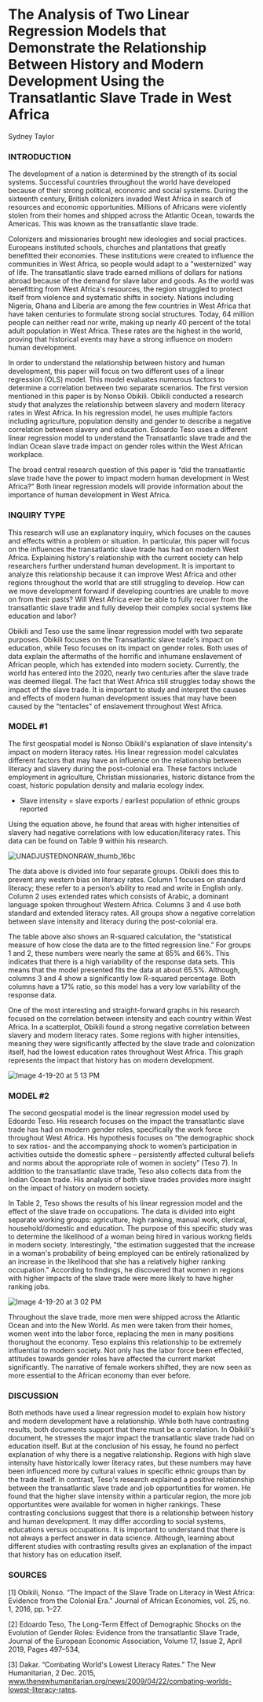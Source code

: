# The Analysis of Two Linear Regression Models that Demonstrate the Relationship Between History and Modern Development Using the Transatlantic Slave Trade in West Africa

Sydney Taylor 

### INTRODUCTION

The development of a nation is determined by the strength of its social systems. Successful countries throughout the world have developed because of their strong political, economic and social systems. During the sixteenth century, British colonizers invaded West Africa in search of resources and economic opportunities. Millions of Africans were violently stolen from their homes and shipped across the Atlantic Ocean, towards the Americas. This was known as the transatlantic slave trade. 

Colonizers and missionaries brought new ideologies and social practices. Europeans instituted schools, churches and plantations that greatly benefitted their economies. These institutions were created to influence the communities in West Africa, so people would adapt to a "westernized" way of life. The transatlantic slave trade earned millions of dollars for nations abroad because of the demand for slave labor and goods. As the world was benefitting from West Africa's resources, the region struggled to protect itself from violence and systematic shifts in society. Nations including Nigeria, Ghana and Liberia are among the few countries in West Africa that have taken centuries to formulate strong social structures. Today, 64 million people can neither read nor write, making up nearly 40 percent of the total adult population in West Africa. These rates are the highest in the world, proving that historical events may have a strong influence on modern human development.

In order to understand the relationship between history and human development, this paper will focus on two different uses of a linear regression (OLS) model. This model evaluates numerous factors to determine a correlation between two separate scenarios. The first version mentioned in this paper is by Nonso Obikili. Obikili conducted a research study that analyzes the relationship between slavery and modern literacy rates in West Africa. In his regression model, he uses multiple factors including agriculture, population density and gender to describe a negative correlation between slavery and education. Edoardo Teso uses a different linear regression model to understand the Transatlantic slave trade and the Indian Ocean slave trade impact on gender roles within the West African workplace. 

The broad central research question of this paper is “did the transatlantic slave trade have the power to impact modern human development in West Africa?” Both linear regression models will provide information about the importance of human development in West Africa. 


### INQUIRY TYPE 

This research will use an explanatory inquiry, which focuses on the causes and effects within a problem or situation. In particular, this paper will focus on the influences the transatlantic slave trade has had on modern West Africa. Explaining history's relationship with the current society can help researchers further understand human development. It is important to analyze this relationship because it can improve West Africa and other regions throughout the world that are still struggling to develop. How can we move development forward if developing countries are unable to move on from their pasts? Will West Africa ever be able to fully recover from the transatlantic slave trade and fully develop their complex social systems like education and labor?

Obikili and Teso use the same linear regression model with two separate purposes. Obikili focuses on the Transatlantic slave trade's impact on education, while Teso focuses on its impact on gender roles. Both uses of data explain the aftermaths of the horrific and inhumane enslavement of African people, which has extended into modern society. Currently, the world has entered into the 2020, nearly two centuries after the slave trade was deemed illegal. The fact that West Africa still struggles today shows the impact of the slave trade. It is important to study and interpret the causes and effects of modern human development issues that may have been caused by the "tentacles" of enslavement throughout West Africa.


### MODEL #1

The first geospatial model is Nonso Obikili's explanation of slave intensity's impact on modern literacy rates. His linear regression model calculates different factors that may have an influence on the relationship between literacy and slavery during the post-colonial era. These factors include employment in agriculture, Christian missionaries, historic distance from the coast, historic population density and malaria ecology index. 

- Slave intensity = slave exports / earliest population of ethnic groups reported

Using the equation above, he found that areas with higher intensities of slavery had negative correlations with low education/literacy rates. This data can be found on Table 9 within his research. 
 
![UNADJUSTEDNONRAW_thumb_16bc](https://user-images.githubusercontent.com/60228358/79700097-7388b880-8261-11ea-86a1-7604c588db22.jpg)
 
The data above is divided into four separate groups. Obikili does this to prevent any western bias on literacy rates. Column 1 focuses on standard literacy; these refer to a person’s ability to read and write in English only. Column 2 uses extended rates which consists of Arabic, a dominant language spoken throughout Western Africa.  Columns 3 and 4 use both standard and extended literacy rates. All groups show a negative correlation between slave intensity and literacy during the post-colonial era. 

The table above also shows an R-squared calculation, the “statistical measure of how close the data are to the fitted regression line.” For groups 1 and 2, these numbers were nearly the same at 65% and 66%. This indicates that there is a high variability of the response data sets. This means that the model presented fits the data at about 65.5%. Although, columns 3 and 4 show a significantly low R-squared percentage. Both columns have a 17% ratio, so this model has a very low variability of the response data. 

One of the most interesting and straight-forward graphs in his research focused on the correlation between intensity and each country within West Africa. In a scatterplot, Obikili found a strong negative correlation between slavery and modern literacy rates. Some regions with higher intensities, meaning they were significantly affected by the slave trade and colonization itself, had the lowest education rates throughout West Africa. This graph represents the impact that history has on modern development.

![Image 4-19-20 at 5 13 PM](https://user-images.githubusercontent.com/60228358/79700054-2dcbf000-8261-11ea-866f-68b975921ca3.jpg)


### MODEL #2

The second geospatial model is the linear regression model used by Edoardo Teso. His research focuses on the impact the transatlantic slave trade has had on modern gender roles, specifically the work force throughout West Africa. His hypothesis focuses on “the demographic shock to sex ratios- and the accompanying shock to women’s participation in activities outside the domestic sphere – persistently affected cultural beliefs and norms about the appropriate role of women in society” (Teso 7). In addition to the transatlantic slave trade, Teso also collects data from the Indian Ocean trade. His analysis of both slave trades provides more insight on the impact of history on modern society. 

In Table 2, Teso shows the results of his linear regression model and the effect of the slave trade on occupations. The data is divided into eight separate working groups: agriculture, high ranking, manual work, clerical, household/domestic and education. The purpose of this specific study was to determine the likelihood of a woman being hired in various workng fields in modern society. Interestingly, "the estimation suggested that the increase in a woman's probability of being employed can be entirely rationalized by an increase in the likelihood that she has a relatively higher ranking occupation." According to findings, he discovered that women in regions with higher impacts of the slave trade were more likely to have higher ranking jobs. 

![Image 4-19-20 at 3 02 PM](https://user-images.githubusercontent.com/60228358/79697121-da50a680-824e-11ea-8b75-3d9d780cdd61.jpg)

Throughout the slave trade, more men were shipped across the Atlantic Ocean and into the New World. As men were taken from their homes, women went into the labor force, replacing the men in many positions thorughout the economy. Teso explains this relationship to be extremely influential to modern society. Not only has the labor force been effected, attitudes towards gender roles have affected the current market significantly. The narrative of female workers shifted, they are now seen as more essential to the African economy than ever before. 

### DISCUSSION

Both methods have used a linear regression model to explain how history and modern development have a relationship. While both have contrasting results, both documents support that there must be a correlation. In Obikili's document, he stresses the major impact the transatlantic slave trade had on education itself. But at the conclusion of his essay, he found no perfect explanation of why there is a negative relationship. Regions with high slave intensity have historically lower literacy rates, but these numbers may have been influenced more by cultural values in specific ethnic groups than by the trade itself. In contrast, Teso's research explained a positive relationship between the transatlantic slave trade and job opportuntities for women. He found that the higher slave intensity within a particular region, the more job opportuntites were available for women in higher rankings. These contrasting conclusions suggest that there is a relationship between history and human development. It may differ according to social systems, educations versus occupations. It is important to understand that there is not always a perfect answer in data science. Although, learning about different studies with contrasting results gives an explanation of the impact that history has on education itself. 

### SOURCES 

[1] Obikili, Nonso. “The Impact of the Slave Trade on Literacy in West Africa: Evidence from the Colonial Era.” Journal of African Economies, vol. 25, no. 1, 2016, pp. 1–27.

[2] Edoardo Teso, The Long-Term Effect of Demographic Shocks on the Evolution of Gender Roles: Evidence from the transatlantic Slave Trade, Journal of the European Economic Association, Volume 17, Issue 2, April 2019, Pages 497–534,

[3] Dakar. “Combating World's Lowest Literacy Rates.” The New Humanitarian, 2 Dec. 2015, www.thenewhumanitarian.org/news/2009/04/22/combating-worlds-lowest-literacy-rates.




